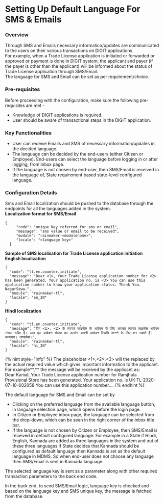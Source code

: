# Setting Up Default Language For SMS & Emails

### Overview <a id="Overview"></a>

Through SMS and Emails necessary information/updates are communicated to the users on their various transactions on DIGIT applications.  
For example, when a Trade License application is initiated or forwarded or approved or payment is done in DIGIT system, the applicant and payer \(if the payer is other than the applicant\) will be informed about the status of Trade License application through SMS/Email.  
The language for SMS and Email can be set as per requirement/choice.

### Pre-requisites <a id="Pre-requisites"></a>

Before proceeding with the configuration, make sure the following pre-requisites are met -

* Knowledge of DIGIT applications is required.
* User should be aware of transactional steps in the DIGIT application.

### Key Functionalities <a id="Key-Functionalities"></a>

* User can receive Emails and SMS of necessary information/updates in the decided language.
* The language can be decided by the end-users \(either Citizen or Employee\). End-users can select the language before logging in or after logging, from inbox page.
* If the language is not chosen by end-user, then SMS/Email is received in the language of, State requirement based state-level configured language.

### Configuration Details <a id="Configuration-Details"></a>

Sms and Email localization should be pushed to the database through the endpoints for all the languages added in the system.  
**Localization format for SMS/Email**

```text
{
     "code": "unique key referred for sms or email",
     "message": "sms value or email to be received",
     "module": "rainmaker-<modulename>",
     "locale": "<language key>"
  }
```

**Sample of SMS localisation for Trade License application initiation**  
**English localization**

```text
{
  "code": "tl.en.counter.initiate",
  "message": "Dear <1>, Your Trade License application number for <2> has been generated. Your application no. is <3> You can use this application number to know your application status. Thank You. NagarSewa.",
  "module": "rainmaker-tl",
  "locale": "en_IN"
}
```

**Hindi localization**

```text
{
  "code": "tl.en.counter.initiate",
  "message": "प्रिय <1>, <2> के व्यापार लाइसेंस के आवेदन के लिए आपका व्यापार लाइसेंस आवेदन संख्या <3> है। आप इस आवेदन संख्या का उपयोग अपनी आवेदन स्थिति जानने के लिए कर सकते हैं। धन्यवाद। नगरसेवा।",
  "module": "rainmaker-tl",
  "locale": "hi_IN"
}
```

{% hint style="info" %}
The placeholder &lt;1&gt;,&lt;2&gt;,&lt;3&gt; will the replaced by the actual required value which gives important information to the applicant.  
For example**,** the message will be received by the applicant as:  
Dear Kamal, Your Trade License application number for Ramjhula Provisional Store has been generated. Your application no. is UK-TL-2020-07-10-002058 You can use this application number….
{% endhint %}

The default language for SMS and Email can be set by

* Clicking on the preferred language from the available language button, in language selection page, which opens before the login page.
* In Citizen or Employee inbox page, the language can be selected from the drop-down, which can be seen in the right corner of the inbox title bar.
* If the language is not chosen by Citizen or Employee, then SMS/Email is received in default configured language. For example in a State if Hindi, English, Kannada are added as three languages in the system and out of these three languages if State decides that Kannada should be configured as default language then Kannada is set as the default language in MDMS. So when end-user does not choose any language then SMS/Email is sent in Kannada language.

The selected language key is sent as a parameter along with other required transaction parameters to the back end code.

In the back end, to send SMS/Email logic, language key is checked and based on the language key and SMS unique key, the message is fetched from the database.

